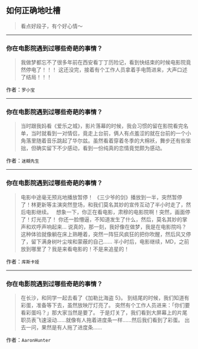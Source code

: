 ## 如何正确地吐槽

> 看点好段子，有个好心情～


 
---

### 你在电影院遇到过哪些奇葩的事情？

> 我做梦都忘不了很多年前在西安看丁丁历险记，看到快结束的时候电影院竟然停电了！！！
> 这还没完，接着有个工作人员拿着手电筒进来，大声口述了结局！！！


作者：`罗小宝`

---

### 你在电影院遇到过哪些奇葩的事情？

> 当时跟我妈看《爱乐之城》，影片落幕的时候，我会习惯的留在影院看完名单，当时就看到一对情侣，竟走上台前，俩人有点羞涩的就在台前的一个小角落里随着音乐跳起了华尔兹。虽然看着穿着冬季的大棉袄，舞步还有些笨拙，但确实留下不少感动，看到一份纯真的恋情竟觉颇为感动。


作者：`迷糊先生`

---

### 你在电影院遇到过哪些奇葩的事情？

> 电影中途毫无预兆地播放暂停！
> 《三少爷的剑》播放到一半，突然暂停了！林更新等主演突然登场，和我们莫名其妙的宣传互动了半小时走了，然后电影继续。
>  
> 想象一下，你正在看电影，肃穆的电影院啊！突然，画面停了！灯光亮了！
> 你还一脸懵逼，不知道发生了什么，然后，莫名其妙的掌声和欢呼声响起来...
> 说真的，那一刻，我好像在做梦，我是在电影院吗？
> 这种体验就像躺在床上熟睡着，突然一阵狂风疯狂的把你吹醒，然后风又停了，留下满身树叶尘埃和蒙蔽的自己……
> 半小时后，电影继续，MD，之前放到哪里了？我是来看电影的！不是来追星的！


作者：`库斯卡娅`

---

### 你在电影院遇到过哪些奇葩的事情？

> 在长沙，和同学一起去看了《加勒比海盗 5》。
> 到结尾的时候，我们知道有彩蛋，准备等下去，虽然放映厅灯亮了。
> 突然有个工作人员进来：「你们要看彩蛋吗？」那大家当然是要了。
> 于是灯关了，我们看到大屏幕上的片尾职员表飞速滚动……就像有人拖着进度条一样……然后我们看到了彩蛋。
> 出去一问，果然是有人拖了进度条……


作者：`AaronHunter`